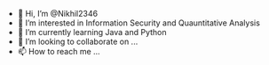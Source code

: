 - 👋 Hi, I’m @Nikhil2346
- 👀 I’m interested in Information Security and Quauntitative Analysis
- 🌱 I’m currently learning Java and Python
- 💞️ I’m looking to collaborate on ...
- 📫 How to reach me ...

<!---
Nikhil2346/Nikhil2346 is a ✨ special ✨ repository because its `README.md` (this file) appears on your GitHub profile.
You can click the Preview link to take a look at your changes.
--->
